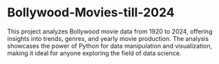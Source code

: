 # Bollywood-Movies-till-2024
This project analyzes Bollywood movie data from 1920 to 2024, offering insights into trends, genres, and yearly movie production. The analysis showcases the power of Python for data manipulation and visualization, making it ideal for anyone exploring the field of data science.

